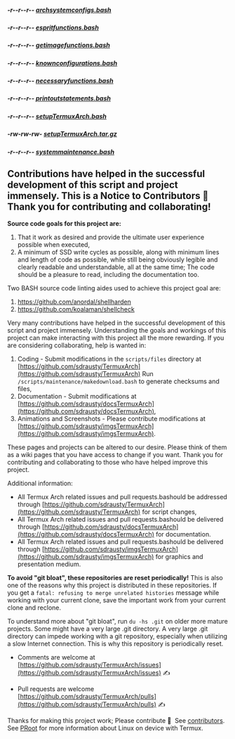 ##### -r--r--r-- [archsystemconfigs.bash](https://raw.githubusercontent.com/sdrausty/TermuxArch/master/archlinuxconfig.bash)

##### -r--r--r-- [espritfunctions.bash](https://raw.githubusercontent.com/sdrausty/TermuxArch/master/espritfunctions.bash)

##### -r--r--r-- [getimagefunctions.bash](https://raw.githubusercontent.com/sdrausty/TermuxArch/master/getimagefunctions.bash)

##### -r--r--r-- [knownconfigurations.bash](https://raw.githubusercontent.com/sdrausty/TermuxArch/master/knownconfigurations.bash)

##### -r--r--r-- [necessaryfunctions.bash](https://raw.githubusercontent.com/sdrausty/TermuxArch/master/necessaryfunctions.bash)

##### -r--r--r-- [printoutstatements.bash](https://raw.githubusercontent.com/sdrausty/TermuxArch/master/printoutstatements.bash)

##### -r--r--r-- [setupTermuxArch.bash](https://raw.githubusercontent.com/sdrausty/TermuxArch/master/setupTermuxArch.bash)

##### -rw-rw-rw- [setupTermuxArch.tar.gz](https://raw.githubusercontent.com/sdrausty/TermuxArch/master/setupTermuxArch.tar.gz)

##### -r--r--r-- [systemmaintenance.bash](https://raw.githubusercontent.com/sdrausty/TermuxArch/master/maintenanceroutines.bash)

## Contributions have helped in the successful development of this script and project immensely.  This is a Notice to Contributors  📲 __Thank you for contributing and collaborating!__

__Source code goals for this project are:__
1. That it work as desired and provide the ultimate user experience possible when executed,
2. A minimum of SSD write cycles as possible, along with minimum lines and length of code as possible, while still being obviously legible and clearly readable and understandable, all at the same time;  The code should be a pleasure to read, including the documentation too.

Two BASH source code linting aides used to achieve this project goal are:
1.  https://github.com/anordal/shellharden
2.  https://github.com/koalaman/shellcheck

Very many contributions have helped in the successful development of this script and project immensely.  Understanding the goals and workings of this project can make interacting with this project all the more rewarding.  If you are considering collaborating, help is wanted in:
1. Coding - Submit modifications in the `scripts/files` directory at [https://github.com/sdrausty/TermuxArch](https://github.com/sdrausty/TermuxArch) Run `/scripts/maintenance/makedownload.bash` to generate checksums and files,
2. Documentation - Submit modifications at [https://github.com/sdrausty/docsTermuxArch](https://github.com/sdrausty/docsTermuxArch),
3. Animations and Screenshots - Please contribute modifications at [https://github.com/sdrausty/imgsTermuxArch](https://github.com/sdrausty/imgsTermuxArch).

These pages and projects can be altered to our desire. Please think of them as a wiki pages that you have access to change if you want.  Thank you for contributing and collaborating to those who have helped improve this project.

Additional information:
* All Termux Arch related issues and pull requests.bashould be addressed through [https://github.com/sdrausty/TermuxArch](https://github.com/sdrausty/TermuxArch) for script changes,
* All Termux Arch related issues and pull requests.bashould be delivered through [https://github.com/sdrausty/docsTermuxArch](https://github.com/sdrausty/docsTermuxArch) for documentation.
* All Termux Arch related issues and pull requests.bashould be delivered through [https://github.com/sdrausty/imgsTermuxArch](https://github.com/sdrausty/imgsTermuxArch) for graphics and presentation medium.

__To avoid "git bloat", these repositories are reset periodically!__  This is also one of the reasons why this project is distributed in these repositories.  If you get a `fatal: refusing to merge unrelated histories` message while working with your current clone, save the important work from your current clone and reclone.

To understand more about "git bloat", run `du -hs .git` on older more mature projects.  Some might have a very large .git directory.  A very large .git directory can impede working with a git repository, especially when utilizing a slow Internet connection. This is why this repository is periodically reset.

* Comments are welcome at [https://github.com/sdrausty/TermuxArch/issues](https://github.com/sdrausty/TermuxArch/issues) ✍

* Pull requests are welcome [https://github.com/sdrausty/TermuxArch/pulls](https://github.com/sdrausty/TermuxArch/pulls) ✍

Thanks for making this project work; Please contribute 🔆  See [contributors](CONTRIBUTORS.md).  See [PRoot](docs/PRoot) for more information about Linux on device with Termux.
